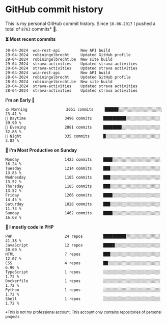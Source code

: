 # GitHub commit history
This is my personal GitHub commit history. Since <!--START_SECTION:first-commit-date-->`16-06-2017`<!--END_SECTION:first-commit-date--> I pushed a total of <!--START_SECTION:total-commit-count-->`8763`<!--END_SECTION:total-commit-count--> commits* 🎉.

<!--START_SECTION:most-recent-commits-->
**⏳ Most recent commits**
                                        
```text
30-04-2024  wca-rest-api         New API build
29-04-2024  robiningelbrecht     Updated GitHub profile
29-04-2024  robiningelbrecht.be  New site build
29-04-2024  strava-activities    Updated strava activities
29-04-2024  strava-activities    Updated strava activities
29-04-2024  wca-rest-api         New API build
28-04-2024  robiningelbrecht     Updated GitHub profile
28-04-2024  robiningelbrecht.be  New site build
28-04-2024  strava-activities    Updated strava activities
28-04-2024  strava-activities    Updated strava activities
```
<!--END_SECTION:most-recent-commits-->  

<!--START_SECTION:commits-per-day-time-->
**I&#039;m an Early 🐤**

```text
🌞 Morning                 2051 commits     ██████░░░░░░░░░░░░░░░░░░░   23.41 %
🌆 Daytime                 3496 commits     ██████████░░░░░░░░░░░░░░░   39.90 %
🌃 Evening                 2881 commits     ████████░░░░░░░░░░░░░░░░░   32.88 %
🌙 Night                   335 commits      █░░░░░░░░░░░░░░░░░░░░░░░░   3.82 %
```
<!--END_SECTION:commits-per-day-time-->  

<!--START_SECTION:commits-per-weekday-->
**📅 I&#039;m Most Productive on Sunday**

```text
Monday                    1423 commits     ████░░░░░░░░░░░░░░░░░░░░░   16.24 %
Tuesday                   1214 commits     ███░░░░░░░░░░░░░░░░░░░░░░   13.85 %
Wednesday                 1185 commits     ███░░░░░░░░░░░░░░░░░░░░░░   13.52 %
Thursday                  1185 commits     ███░░░░░░░░░░░░░░░░░░░░░░   13.52 %
Friday                    1266 commits     ████░░░░░░░░░░░░░░░░░░░░░   14.45 %
Saturday                  1028 commits     ███░░░░░░░░░░░░░░░░░░░░░░   11.73 %
Sunday                    1462 commits     ████░░░░░░░░░░░░░░░░░░░░░   16.68 %
```
<!--END_SECTION:commits-per-weekday-->  

<!--START_SECTION:repos-per-language-->
**💬 I mostly code in PHP**

```text
PHP                       24 repos         ██████████░░░░░░░░░░░░░░░   41.38 %
JavaScript                12 repos         █████░░░░░░░░░░░░░░░░░░░░   20.69 %
HTML                      7 repos          ███░░░░░░░░░░░░░░░░░░░░░░   12.07 %
CSS                       4 repos          ██░░░░░░░░░░░░░░░░░░░░░░░   6.90 %
TypeScript                1 repos          ░░░░░░░░░░░░░░░░░░░░░░░░░   1.72 %
Dockerfile                1 repos          ░░░░░░░░░░░░░░░░░░░░░░░░░   1.72 %
Python                    1 repos          ░░░░░░░░░░░░░░░░░░░░░░░░░   1.72 %
Shell                     1 repos          ░░░░░░░░░░░░░░░░░░░░░░░░░   1.72 %
```
<!--END_SECTION:repos-per-language-->  

<sub>*This is not my professional account. This account only contains repositories of personal projects</sub>
